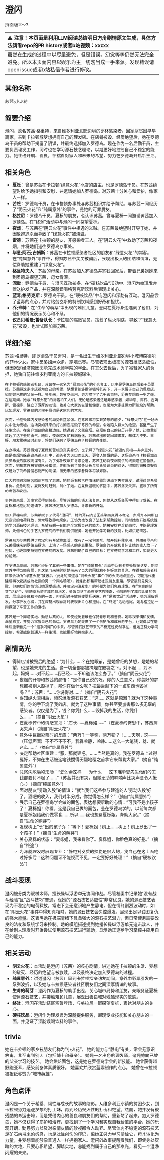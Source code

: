 # 澄闪
页面版本:v3
 

| :warning: 注意！本页面是利用LLM阅读总结明日方舟剧情原文生成，具体方法请看repo的PR history或者b站视频：xxxxx           |
|:----------------------------|
| 虽然在生成的过程中以尽量避免，但是错误，幻觉等等仍然无法完全避免。所以本页面内容以娱乐为主，切勿当成一手来源。发现错误请open issue或者b站私信作者进行修改。|



## 其他名称
苏茜;小火花
## 简要介绍
澄闪，原名苏茜·格里特，来自维多利亚北部边境的菲林感染者。因家庭贫困早早离家，来到卡拉顿城梦想拥有自己的理发店。在店铺被毁、经历绝望后，她在罗德岛干员的帮助下揭露了阴谋，并最终选择加入罗德岛。现在作为一名后勤干员，主要负责理发工作，同时也在学习源石技艺理论，以期更好地控制自己不稳定的能力。她性格开朗、善良，怀揣着对家人和未来的希望，努力在罗德岛开启新生活。
## 相关角色
-   **夏栎**：曾是苏茜在卡拉顿“绿意火花”小店的店主，也是罗德岛干员。在苏茜绝望时给予她指引和安慰，并邀请她加入罗德岛。对苏茜十分关心和爱护，像家人一样。
-   **苦根**：罗德岛干员，在卡拉顿办事处与苏茜相识并给予帮助。与苏茜一同经历了“阴云火花”和“纯属意外”的事件，是她的可靠朋友。
-   **格拉尼**：罗德岛干员，夏栎的朋友，也认识苏茜。曾与夏栎一同邀请苏茜加入罗德岛。在“终途”活动中与澄闪一同探望夏栎。
-   **夜烟**：与苏茜在“阴云火花”事件中相遇的义贼。在苏茜最绝望时开导了她，并因躲避追杀而导致了“绿意火花”被烧毁。
-   **雷德**：苏茜在卡拉顿的朋友，非感染者工人。在“阴云火花”中救助了苏茜和夜烟，并将她们送往罗德岛办事处。
-   **毕恩;阿石;吉姆斯**：苏茜在卡拉顿感染者社区的朋友和“绿意火花”的常客。在“纯属意外”事件中，得知苏茜中奖又被骗后，展现出极大的团结和情谊，无偿帮助她重建了“绿意火花”。
-   **格里特夫人**：苏茜的母亲。在苏茜加入罗德岛并寄钱回家后，带着兄弟姐妹来到罗德岛探望苏茜，母女情深。
-   **深靛**：罗德岛干员，与澄闪互动较多。在“硬核饮品”活动中，澄闪为她理发并赠送护发产品，并在深靛误喝格劳克斯饮料后表现出关心。
-   **蓝毒;格劳克斯**：罗德岛干员。在“硬核饮品”中与澄闪和深靛有互动。澄闪品尝了蓝毒的点心，并对格劳克斯的特制饮料感到好奇和担忧。
-   **乔;班特**：在“生命的萌芽”中出现的难民儿童。澄闪在夏栎身边遇到了他们，对他们的情况表示关心和不忍。
-   **议员贝希曼;警备队长**：卡拉顿的腐败官员，策划了纵火阴谋，导致了“绿意火花”被毁，也曾试图加害苏茜。
## 详细介绍
苏茜·格里特，即罗德岛干员澄闪，是一名出生于维多利亚北部边境小城博森德尔的菲林少女。家中兄弟姐妹众多，家境贫寒。尽管表现出极高的源石技艺适应性，但因家庭经济原因未能完成术师学院的学业。在其父去世后，为了减轻家人的负担，她独自前往维多利亚南方的卡拉顿城谋生。

    在卡拉顿的感染者社区，苏茜在一家名为“绿意火花”的小店打工，店主是罗德岛的后勤干员夏栎。苏茜将这家小店视为自己的希望，梦想着能够攒够钱将其买下，开一家属于自己的理发店，如同她已故的父亲一样。多年来，她省吃俭用，努力攒下了六千五百镑，距离梦想仅一步之遥。在这期间，她与“绿意火花”的常客和工人们，无论是感染者还是非感染者，如毕恩、阿石、吉姆斯、雷德等，建立了深厚的友谊，她关心大家的生活和健康，也常为大家提供力所能及的帮助，比如理发。罗德岛的苦根干员也是这家店的常客。

    然而，卡拉顿城内反感染者的局势日益紧张。在苏茜即将实现梦想的前夕，“绿意火花”在一场火灾中化为废墟。这场突如其来的打击彻底摧毁了苏茜的希望，令她陷入巨大的绝望，甚至产生了轻生念头。在废弃城区的高楼边缘，她遇到了义贼夜烟。夜烟用自己的经历开导了她，让她重新燃起了活下去的勇气。随后，夜烟突发矿石病昏迷，苏茜试图带她回城求救，却体力不支。幸好，朋友雷德及时赶到，将她们送到了罗德岛在卡拉顿的办事处。

    在办事处，苏茜得知了夏栎和苦根的真实身份，也了解了“绿意火花”被毁的真相——并非意外，而是夜烟为躲避追杀逃入店中，追杀者为灭口而纵火。更令人愤慨的是，这场追杀与卡拉顿城议员贝希曼的腐败阴谋有关。为了弥补夜烟并寻求公道，苏茜主动将夜烟提供的线索送往警备队。然而，她却意外被警备队长扣留，并偷听到了警备队长与贝希曼议员的对话，得知店铺被烧毁仅仅是为了贝希曼侵吞财产的阴谋，而无辜的感染者群体将被嫁祸。

    巨大的愤怒和痛苦瞬间吞噬了苏茜，她的源石技艺在情绪的剧烈波动下失控爆发，试图对贝希曼复仇。危急时刻，夏栎及时赶到，制止了她。在夏栎温暖的怀抱中，苏茜痛哭失声，宣泄了所有的痛苦和委屈。

    事件结束后，涉事官员得到惩处，尽管苏茜的店铺无法复原，但她从这场经历中得到了成长。在夏栎和格拉尼的邀请下，苏茜决定加入罗德岛，寻求新的开始。

    加入罗德岛后，苏茜被赋予了代号“澄闪”。她的源石技艺因感染而变得不稳定，表现为不间断且无意识的电荷释放，常常导致静电现象。工坊为她改良了法杖来帮助控制，同时她也开始系统性地学习源石技艺理论，希望有朝一日能完全掌握自己的能力。她被安排在后勤岗位，主职是理发师，凭借出色的手艺为罗德岛的干员们提供服务。她也开始学习新的技能，比如烘焙面包。

    罗德岛为苏茜提供了稳定和有希望的生活。在有了一定积蓄后，她开始补贴家用，并邀请母亲和兄弟姐妹来到罗德岛探访，上演了一场感人的家庭重聚。罗德岛的开放和关怀让她的家人放下了担忧，也更加支持她在罗德岛的发展。苏茜明确了自己的目标：在罗德岛学习和工作，实现更大的前景。

    在罗德岛期间，苏茜也经历了其他一些事情。她在“纯属意外”活动中回到卡拉顿探亲访友，期间意外中得巨额彩票，但这笔飞来横财给她带来了巨大的困扰和不怀好意的关注。在得知感染者社区聚会场所“绿意火花”被毁后（此处的描述与“阴云火花”事件中的火灾地点重合，可能指代重建后再次受损或为社区的另一个同名场所），她拿出积蓄帮助社区朋友重建，尽管最终兑奖失败，但朋友们的情谊让她深受感动，并决定用洗发水厂的补偿为他们免费理发。在“生命的萌芽”活动中，她随夏栎前往难民营地区，亲眼见证了源石技艺的神奇，也接触到了难民儿童的苦难，展现出善良和不忍的一面，但也因过于敏感被夏栎送离。在“硬核饮品”活动中，她为深靛理发，分享护发心得，并在深靛出现异常时表现出关心和担忧。在“终途”活动结尾，她与格拉尼一同探望了辛苦工作的夏栎。

    苏茜是一个脚踏实地、勤恳认真的人，即使经历磨难也保持着乐观和善良。她珍视亲情和友情，渴望独立，并努力掌握自己的命运。罗德岛为她提供了一个庇护所和成长的平台，让她得以在磨难后重新看见一个“澄净闪耀”的未来。尽管源石技艺带来的不稳定性仍然存在，但她正努力学习控制，希望能像普通人一样生活，也能更好地拥抱家人。
## 剧情高光
*   得知店铺被毁后的绝望：“为什么......？在她眼前，是她曾经的梦想，是她的希望，也是她未来的生活。这一切全部都被掩埋在废墟之下。对不起......对不起，妈妈......对不起......我已经......不知道该怎么办了。”（摘自“阴云火花”）
    *   夜烟的开导和苏茜的醒悟：“是你自己说的呀。你的人生意义，你美好的梦想都被别人毁掉了，那你在做什么呢？把最后剩下的一点东西也毁掉吗？”；苏茜：“......你说得对......”（摘自“阴云火花”）
    *   得知纵火真相后，愤怒爆发源石技艺：“这......这就是原因？就为了这种事情，你的手下烧了我的店。就为了这种事情，你甚至要加害那么多无辜的感染者。仅仅是为了，钱？你凭什么......毁掉我的生活，你凭什么......”（摘自“阴云火花”）
    *   在夏栎怀中的情感宣泄：“店长......夏栎姐......”（在夏栎的安慰中，苏茜痛哭失声）（摘自“阴云火花”）
    *   意外中巨额彩票时的反应：“两万？一等奖，两万镑？！......天啊，这——（压低声音）不不不不不不，我得冷静，冷静......这么一大笔钱，就、就这么......”（摘自“纯属意外”）
    *   决定帮助社区重建：“那，那就建吧。......当然是真的。我在罗德岛上过得挺好，不如在生活被这笔钱搅得天翻地覆之前拿它来帮助大家。”（摘自“纯属意外”）
    *   兑奖失败后的无助：“怎么会这样......为什么......这下连毕恩先生他们的工钱都要付不起了......”（苏茜并没有哭，但她无助的喃喃声比哭声更令人揪心。）（摘自“纯属意外”）
    *   面对朋友“劳动入股”的情谊：“就当我们这些参与建造的人‘劳动入股’好了。酒吧的收入，我们对半分成，你觉得怎么样？”（摘自“纯属意外”）
    *   展示自己在罗德岛学会做的面包，表达想要帮助的心情：“可我不是小孩子了！夏栎姐！你看，这是我自己做的面包，是在罗德岛学的。以前每次都是夏栎姐给我们做零食......所以......我也想帮夏栎姐。帮助大家。”（摘自“生命的萌芽”）
    *   发现树上“长”出的孩子乔：“等下！夏栎姐！树上......树上！树上长出了一个孩子！”（摘自“生命的萌芽”）
    *   关心夏栎的状态：“夏栎姐，我来看你了。夏栎姐，你脸色真的好差。”（摘自“终途”）
    *   为深靛理发时展现专业：“静电对发质的损伤是很大的，我自己在这上面吃过好多亏！这种问题可不能视而不见，一定要好好处理！”（摘自“硬核饮品”）
## 战斗表现
澄闪被分类为驭械术师，擅长操纵浮游单元协同作战。尽管档案中记录她“没有战斗经验”且“战斗技巧”普通，但她的“源石技艺适应性”非常优良。她的源石技艺表现为不稳定的电荷释放，常态下会无意识地产生静电，但在情绪剧烈波动时，如在“阴云火花”事件中得知真相时，她的源石技艺会失控爆发，展现出足以试图复仇的强大能量。这表明她在极端情绪下具备强大的源石技艺潜力，但日常使用需要改良的法杖和系统学习来控制。她的模组描述提到她擅长操纵浮游单元追击敌人，并在给别人理发时开始尝试使用源石技艺进行辅助，显示她正逐步学习掌控并应用自己的能力。
## 相关活动
-   **阴云火花**：本活动是澄闪（苏茜）的核心剧情，讲述她在卡拉顿的生活、梦想的破灭、经历的绝望与被救赎，以及最终决定加入罗德岛的过程。
-   **纯属意外**：讲述澄闪（苏茜）回到卡拉顿探亲访友期间，意外中彩票引发的一系列波折，以及她与卡拉顿感染者社区朋友们之间深厚情谊的故事。
-   **生命的萌芽**：澄闪作为夏栎的助手出现，关心城市局势和朋友，亲眼见证夏栎使用源石技艺，并接触难民儿童，展现出善良和对残酷现实的敏感。
-   **终途**：澄闪在活动结尾短暂登场，与格拉尼一同探望夏栎，表达对朋友的关心。
-   **硬核饮品**：澄闪作为理发师为深靛提供服务，展现专业技能和关心朋友的一面，并见证了深靛误喝饮料的事件。
## trivia
她在卡拉顿的家乡被朋友们称为“小火花”。
    她的能力与“静电”有关，常会无意识放电，甚至电到别人（包括博士和母亲）。
    她是一名出色的理发师，这是她向已故的父亲学习的技艺。
    她会烘焙面包，这是她在罗德岛学会的新技能。
    她曾获得越野跑亚军，感染前身体素质很好。
    她喜欢并欣赏蓝毒制作的点心。
    她曾在卡拉顿被报纸称赞为“城市英雄”。
## 角色点评
澄闪是一个关于希望、韧性与成长的故事的缩影。从维多利亚小镇的贫困少女，到卡拉顿努力追逐梦想的打工妹，再到经历毁灭性的打击和绝望。然而，她并没有被残酷的命运击垮，而是凭借内心的善良和朋友们的帮助，重新站了起来。加入罗德岛，她不仅获得了庇护和治疗，更找到了一个学习和实现自我价值的平台。她的乐观开朗、勤恳努力以及对亲情友情的珍视都令人动容。尽管体内不稳定的源石技艺是矿石病带来的折磨，也是过往创伤的印记，但她正努力学习掌控它，将其转化为力量，并梦想着能够像普通人一样拥抱家人。澄闪的故事提醒着我们，即使身处灰暗的大地，只要心怀希望，脚踏实地，总能找到属于自己的那束光，看见一个澄净闪耀的未来。